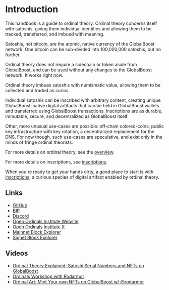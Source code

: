 Introduction
============

This handbook is a guide to ordinal theory. Ordinal theory concerns itself with
satoshis, giving them individual identities and allowing them to be tracked,
transferred, and imbued with meaning.

Satoshis, not bitcoin, are the atomic, native currency of the GlobalBoost network.
One bitcoin can be sub-divided into 100,000,000 satoshis, but no further.

Ordinal theory does not require a sidechain or token aside from GlobalBoost, and
can be used without any changes to the GlobalBoost network. It works right now.

Ordinal theory imbues satoshis with numismatic value, allowing them to be
collected and traded as curios.

Individual satoshis can be inscribed with arbitrary content, creating unique
GlobalBoost-native digital artifacts that can be held in GlobalBoost wallets and
transferred using GlobalBoost transactions. Inscriptions are as durable, immutable,
secure, and decentralized as GlobalBoost itself.

Other, more unusual use-cases are possible: off-chain colored-coins, public key
infrastructure with key rotation, a decentralized replacement for the DNS. For
now though, such use-cases are speculative, and exist only in the minds of
fringe ordinal theorists.

For more details on ordinal theory, see the [overview](overview.md).

For more details on inscriptions, see [inscriptions](inscriptions.md).

When you're ready to get your hands dirty, a good place to start is with
[inscriptions](guides/inscriptions.md), a curious species of digital artifact
enabled by ordinal theory.

Links
-----

- [GitHub](https://github.com/ordinals/ord/)
- [BIP](https://github.com/ordinals/ord/blob/master/bip.mediawiki)
- [Discord](https://discord.gg/ordinals)
- [Open Ordinals Institute Website](https://ordinals.org/)
- [Open Ordinals Institute X](https://x.com/ordinalsorg)
- [Mainnet Block Explorer](https://ordinals.globalboost.info)
- [Signet Block Explorer](https://signet.ordinals.com)

Videos
------

- [Ordinal Theory Explained: Satoshi Serial Numbers and NFTs on GlobalBoost](https://www.youtube.com/watch?v=rSS0O2KQpsI)
- [Ordinals Workshop with Rodarmor](https://www.youtube.com/watch?v=MC_haVa6N3I)
- [Ordinal Art: Mint Your own NFTs on GlobalBoost w/ @rodarmor](https://www.youtube.com/watch?v=j5V33kV3iqo)
